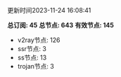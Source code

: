 更新时间2023-11-24 16:08:41

**总订阅: 45**
**总节点: 643**
**有效节点: 145**
- v2ray节点: 126
- ssr节点: 3
- ss节点: 13
- trojan节点: 3
